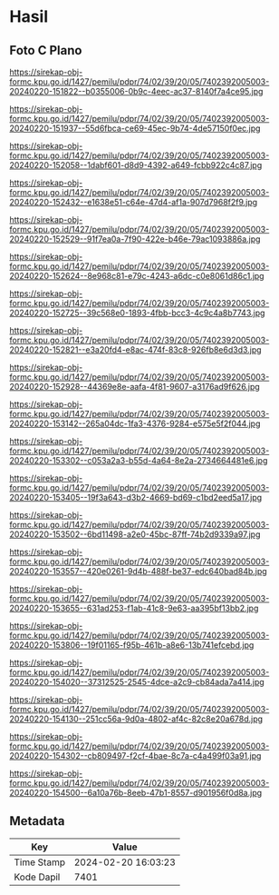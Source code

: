 # Hasil

## Foto C Plano

https://sirekap-obj-formc.kpu.go.id/1427/pemilu/pdpr/74/02/39/20/05/7402392005003-20240220-151822--b0355006-0b9c-4eec-ac37-8140f7a4ce95.jpg

https://sirekap-obj-formc.kpu.go.id/1427/pemilu/pdpr/74/02/39/20/05/7402392005003-20240220-151937--55d6fbca-ce69-45ec-9b74-4de57150f0ec.jpg

https://sirekap-obj-formc.kpu.go.id/1427/pemilu/pdpr/74/02/39/20/05/7402392005003-20240220-152058--1dabf601-d8d9-4392-a649-fcbb922c4c87.jpg

https://sirekap-obj-formc.kpu.go.id/1427/pemilu/pdpr/74/02/39/20/05/7402392005003-20240220-152432--e1638e51-c64e-47d4-af1a-907d7968f2f9.jpg

https://sirekap-obj-formc.kpu.go.id/1427/pemilu/pdpr/74/02/39/20/05/7402392005003-20240220-152529--91f7ea0a-7f90-422e-b46e-79ac1093886a.jpg

https://sirekap-obj-formc.kpu.go.id/1427/pemilu/pdpr/74/02/39/20/05/7402392005003-20240220-152624--8e968c81-e79c-4243-a6dc-c0e8061d86c1.jpg

https://sirekap-obj-formc.kpu.go.id/1427/pemilu/pdpr/74/02/39/20/05/7402392005003-20240220-152725--39c568e0-1893-4fbb-bcc3-4c9c4a8b7743.jpg

https://sirekap-obj-formc.kpu.go.id/1427/pemilu/pdpr/74/02/39/20/05/7402392005003-20240220-152821--e3a20fd4-e8ac-474f-83c8-926fb8e6d3d3.jpg

https://sirekap-obj-formc.kpu.go.id/1427/pemilu/pdpr/74/02/39/20/05/7402392005003-20240220-152928--44369e8e-aafa-4f81-9607-a3176ad9f626.jpg

https://sirekap-obj-formc.kpu.go.id/1427/pemilu/pdpr/74/02/39/20/05/7402392005003-20240220-153142--265a04dc-1fa3-4376-9284-e575e5f2f044.jpg

https://sirekap-obj-formc.kpu.go.id/1427/pemilu/pdpr/74/02/39/20/05/7402392005003-20240220-153302--c053a2a3-b55d-4a64-8e2a-2734664481e6.jpg

https://sirekap-obj-formc.kpu.go.id/1427/pemilu/pdpr/74/02/39/20/05/7402392005003-20240220-153405--19f3a643-d3b2-4669-bd69-c1bd2eed5a17.jpg

https://sirekap-obj-formc.kpu.go.id/1427/pemilu/pdpr/74/02/39/20/05/7402392005003-20240220-153502--6bd11498-a2e0-45bc-87ff-74b2d9339a97.jpg

https://sirekap-obj-formc.kpu.go.id/1427/pemilu/pdpr/74/02/39/20/05/7402392005003-20240220-153557--420e0261-9d4b-488f-be37-edc640bad84b.jpg

https://sirekap-obj-formc.kpu.go.id/1427/pemilu/pdpr/74/02/39/20/05/7402392005003-20240220-153655--631ad253-f1ab-41c8-9e63-aa395bf13bb2.jpg

https://sirekap-obj-formc.kpu.go.id/1427/pemilu/pdpr/74/02/39/20/05/7402392005003-20240220-153806--19f01165-f95b-461b-a8e6-13b741efcebd.jpg

https://sirekap-obj-formc.kpu.go.id/1427/pemilu/pdpr/74/02/39/20/05/7402392005003-20240220-154020--37312525-2545-4dce-a2c9-cb84ada7a414.jpg

https://sirekap-obj-formc.kpu.go.id/1427/pemilu/pdpr/74/02/39/20/05/7402392005003-20240220-154130--251cc56a-9d0a-4802-af4c-82c8e20a678d.jpg

https://sirekap-obj-formc.kpu.go.id/1427/pemilu/pdpr/74/02/39/20/05/7402392005003-20240220-154302--cb809497-f2cf-4bae-8c7a-c4a499f03a91.jpg

https://sirekap-obj-formc.kpu.go.id/1427/pemilu/pdpr/74/02/39/20/05/7402392005003-20240220-154500--6a10a76b-8eeb-47b1-8557-d901956f0d8a.jpg


## Metadata

| Key        | Value               |
| ---------- | ------------------- |
| Time Stamp | 2024-02-20 16:03:23 |
| Kode Dapil | 7401                |



